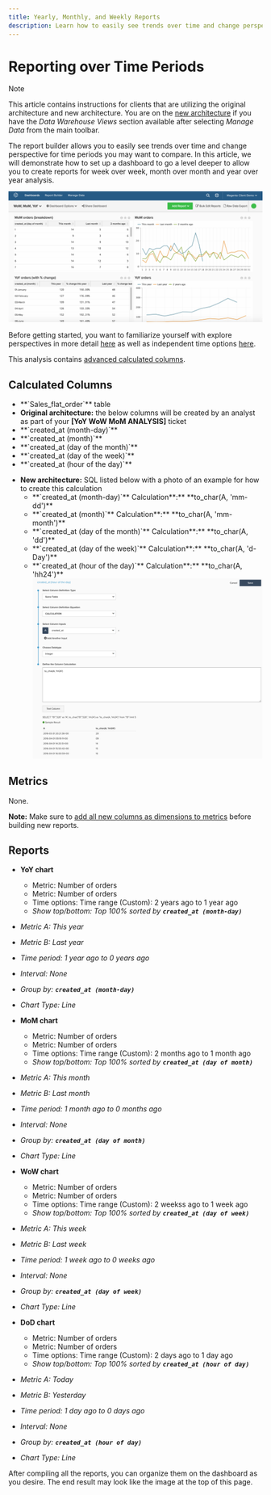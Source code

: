 ```yaml
---
title: Yearly, Monthly, and Weekly Reports
description: Learn how to easily see trends over time and change perspective for time periods you may want to compare. 
---
```

# Reporting over Time Periods

>[!NOTE]
>
>This article contains instructions for clients that are utilizing the original architecture and new architecture. You are on the [new architecture](../../administrator/account-management/new-architecture.md) if you have the _Data Warehouse Views_ section available after selecting _Manage Data_ from the main toolbar.

The report builder allows you to easily see trends over time and change perspective for time periods you may want to compare. In this article, we will demonstrate how to set up a dashboard to go a level deeper to allow you to create reports for week over week, month over month and year over year analysis.

![](../../assets/Wow__mom__yoy.png)

Before getting started, you want to familiarize yourself with explore perspectives in more detail [here](../../tutorials/using-visual-report-builder.md) as well as independent time options [here](../../tutorials/time-options-visual-rpt-bldr.md).

This analysis contains [advanced calculated columns](../data-warehouse-mgr/adv-calc-columns.md).

## Calculated Columns

* <!--<span class="wysiwyg-color-blue">-->**`Sales_flat_order`**<!--</span>--> table
* **Original architecture:** the below columns will be created by an analyst as part of your **[YoY WoW MoM ANALYSIS]** ticket
* <!--<span class="wysiwyg-color-blue">-->**`created_at (month-day)`**<!--</span>-->
* <!--<span class="wysiwyg-color-blue">-->**`created_at (month)`**<!--</span>-->
* <!--<span class="wysiwyg-color-blue">-->**`created_at (day of the month)`**<!--</span>-->
* <!--<span class="wysiwyg-color-blue">-->**`created_at (day of the week)`**<!--</span>-->
* <!--<span class="wysiwyg-color-blue">-->**`created_at (hour of the day)`**<!--</span>-->
<!--{: style="list-style-type: circle;"}-->

* **New architecture:** SQL listed below with a photo of an example for how to create this calculation
  * <!--<span class="wysiwyg-color-blue">-->**`created_at (month-day)`**<!--</span>--> Calculation**:** **to_char(A, 'mm-dd')**
  * <!--<span class="wysiwyg-color-blue">-->**`created_at (month)`**<!--</span>--> Calculation**:** **to_char(A, 'mm-month')**
  * <!--<span class="wysiwyg-color-blue">-->**`created_at (day of the month)`**<!--</span>--> Calculation**:** **to_char(A, 'dd')**
  * <!--<span class="wysiwyg-color-blue">-->**`created_at (day of the week)`**<!--</span>--> Calculation**:** **to_char(A, 'd-Day')**
  * <!--<span class="wysiwyg-color-blue">-->**`created_at (hour of the day)`**<!--</span>--> Calculation**:** **to_char(A, 'hh24')**
    ![](../../assets/Screen_Shot_2017-10-05_at_4.27.32_PM.png)

## Metrics

None.

**Note:** Make sure to [add all new columns as dimensions to metrics](../data-warehouse-mgr/manage-data-dimensions-metrics.md) before building new reports.

## Reports

* **YoY chart**
  * Metric: Number of orders
  <!--{: style="list-style-type: square;"}-->

  * Metric: Number of orders
  * Time options: Time range (Custom): 2 years ago to 1 year ago
  <!--{: style="list-style-type: square;"}-->

  * *Show top/bottom: Top 100% sorted by **`created_at (month-day)`***

* *Metric A: This year*
* *Metric B: Last year*
* *Time period: 1 year ago to 0 years ago*
* *Interval: None*
* *Group by: **`created_at (month-day)`***
* *Chart Type: Line*
<!--{: style="list-style-type: circle;"}-->

* **MoM chart**
  * Metric: Number of orders
  <!--{: style="list-style-type: square;"}-->

  * Metric: Number of orders
  * Time options: Time range (Custom): 2 months ago to 1 month ago
  <!--{: style="list-style-type: square;"}-->

  * *Show top/bottom: Top 100% sorted by **`created_at (day of month)`***

* *Metric A: This month*
* *Metric B: Last month*
* *Time period: 1 month ago to 0 months ago*
* *Interval: None*
* *Group by: **`created_at (day of month)`***
* *Chart Type: Line*
<!--{: style="list-style-type: circle;"}-->

* **WoW chart**
  * Metric: Number of orders
  <!--{: style="list-style-type: square;"}-->

  * Metric: Number of orders
  * Time options: Time range (Custom): 2 weekss ago to 1 week ago
  <!--{: style="list-style-type: square;"}-->

  * *Show top/bottom: Top 100% sorted by **`created_at (day of week)`***

* *Metric A: This week*
* *Metric B: Last week*
* *Time period: 1 week ago to 0 weeks ago*
* *Interval: None*
* *Group by: **`created_at (day of week)`***
* *Chart Type: Line*
<!--{: style="list-style-type: circle;"}-->

* **DoD chart**
  * Metric: Number of orders
  <!--{: style="list-style-type: square;"}-->

  * Metric: Number of orders
  * Time options: Time range (Custom): 2 days ago to 1 day ago
  <!--{: style="list-style-type: square;"}-->

  * *Show top/bottom: Top 100% sorted by **`created_at (hour of day)`***

* *Metric A: Today*
* *Metric B: Yesterday*
* *Time period: 1 day ago to 0 days ago*
* *Interval: None*
* *Group by: **`created_at (hour of day)`***
* *Chart Type: Line*
<!--{: style="list-style-type: circle;"}-->

After compiling all the reports, you can organize them on the dashboard as you desire. The end result may look like the image at the top of this page.
